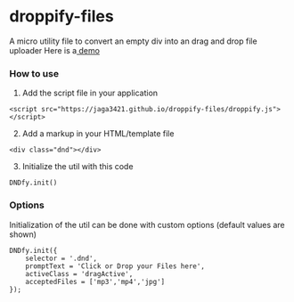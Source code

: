# droppify-files

A micro utility file to convert an empty div into an drag and drop file uploader
Here is a[ demo](https://jaga3421.github.io/droppify-files/)

### How to use
1. Add the script file in your application

```<script src="https://jaga3421.github.io/droppify-files/droppify.js"></script>```

2. Add a markup in your HTML/template file

```<div class="dnd"></div>```

3. Initialize the util with this code

```DNDfy.init()```
	
### Options

Initialization of the util can be done with custom options (default values are shown)

```
DNDfy.init({
	selector = '.dnd',
	promptText = 'Click or Drop your Files here', 
	activeClass = 'dragActive', 
	acceptedFiles = ['mp3','mp4','jpg'] 
});
```
